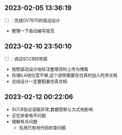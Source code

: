 ## 2023-02-05 13:36:19
- [ ] : 完成OV7670的驱动设计
* 整理一下驱动编写规范

## 2023-02-10 23:50:10
- [ ] : 调试SCCB时序图
* 按照驱动设计地标注整理资料上传为博客
* 存储ILA地位宽不够,这个说明需要在仿真时加入时序文档
* 总线设计一定要配置仿真文档

## 2023-02-12 00:22:06
* SCCB协议读取异常,数据受默认方式地影响
* 正在排查电平问题
* 理解有点问题
    * 先用已有地代码检查问题